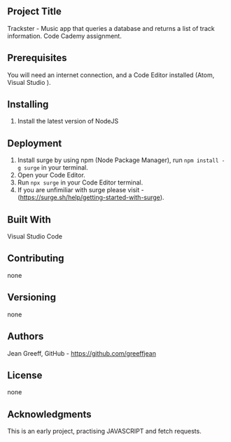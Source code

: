 ## Project Title
Trackster - Music app that queries a database and returns a list of track information.  Code Cademy assignment.

## Prerequisites
You will need an internet connection, and a Code Editor installed (Atom, Visual Studio ).

## Installing
1. Install the latest version of NodeJS

## Deployment 
1. Install surge by using npm (Node Package Manager), run `npm install -g surge` in your terminal.
2. Open your Code Editor.
2. Run `npx surge` in your Code Editor terminal.
4. If you are unfimiliar with surge please visit - (https://surge.sh/help/getting-started-with-surge).

## Built With 
Visual Studio Code


## Contributing
none

## Versioning
none

## Authors
Jean Greeff, GitHub - https://github.com/greeffjean

## License
none

## Acknowledgments
This is an early project, practising JAVASCRIPT and fetch requests.

